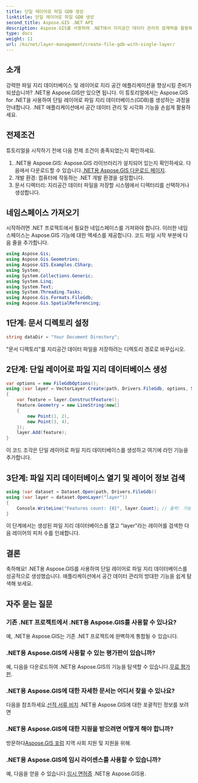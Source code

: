 ```yaml
---
title: 단일 레이어로 파일 GDB 생성
linktitle: 단일 레이어로 파일 GDB 생성
second_title: Aspose.GIS .NET API
description: Aspose.GIS를 사용하여 .NET에서 지리공간 데이터 관리의 잠재력을 활용해 보세요. 파일 지리 데이터베이스 및 레이어를 생성하는 방법을 단계별로 알아보세요. 지금 다운로드하세요!
type: docs
weight: 11
url: /ko/net/layer-management/create-file-gdb-with-single-layer/
---
```

## 소개
강력한 파일 지리 데이터베이스 및 레이어로 지리 공간 애플리케이션을 향상시킬 준비가 되셨습니까? .NET용 Aspose.GIS만 있으면 됩니다. 이 튜토리얼에서는 Aspose.GIS for .NET을 사용하여 단일 레이어로 파일 지리 데이터베이스(GDB)를 생성하는 과정을 안내합니다. .NET 애플리케이션에서 공간 데이터 관리 및 시각화 기능을 손쉽게 활용하세요.
## 전제조건
튜토리얼을 시작하기 전에 다음 전제 조건이 충족되었는지 확인하세요.
1.  .NET용 Aspose.GIS: Aspose.GIS 라이브러리가 설치되어 있는지 확인하세요. 다음에서 다운로드할 수 있습니다.[.NET용 Aspose.GIS 다운로드 페이지](https://releases.aspose.com/gis/net/).
2. 개발 환경: 컴퓨터에 작동하는 .NET 개발 환경을 설정합니다.
3. 문서 디렉터리: 지리공간 데이터 파일을 저장할 시스템에서 디렉터리를 선택하거나 생성합니다.
## 네임스페이스 가져오기
시작하려면 .NET 프로젝트에서 필요한 네임스페이스를 가져와야 합니다. 이러한 네임스페이스는 Aspose.GIS 기능에 대한 액세스를 제공합니다. 코드 파일 시작 부분에 다음 줄을 추가합니다.
```csharp
using Aspose.Gis;
using Aspose.Gis.Geometries;
using Aspose.GIS.Examples.CSharp;
using System;
using System.Collections.Generic;
using System.Linq;
using System.Text;
using System.Threading.Tasks;
using Aspose.Gis.Formats.FileGdb;
using Aspose.Gis.SpatialReferencing;
```
## 1단계: 문서 디렉토리 설정
```csharp
string dataDir = "Your Document Directory";
```
"문서 디렉토리"를 지리공간 데이터 파일을 저장하려는 디렉토리 경로로 바꾸십시오.
## 2단계: 단일 레이어로 파일 지리 데이터베이스 생성
```csharp
var options = new FileGdbOptions();
using (var layer = VectorLayer.Create(path, Drivers.FileGdb, options, SpatialReferenceSystem.Wgs84))
{
    var feature = layer.ConstructFeature();
    feature.Geometry = new LineString(new[]
    {
        new Point(1, 2),
        new Point(3, 4),
    });
    layer.Add(feature);
}
```
이 코드 조각은 단일 레이어로 파일 지리 데이터베이스를 생성하고 여기에 라인 기능을 추가합니다.
## 3단계: 파일 지리 데이터베이스 열기 및 레이어 정보 검색
```csharp
using (var dataset = Dataset.Open(path, Drivers.FileGdb))
using (var layer = dataset.OpenLayer("layer"))
{
    Console.WriteLine("Features count: {0}", layer.Count); // 출력: 기능 개수: 1
}
```
이 단계에서는 생성된 파일 지리 데이터베이스를 열고 "layer"라는 레이어를 검색한 다음 레이어의 피처 수를 인쇄합니다.
## 결론
축하해요! .NET용 Aspose.GIS를 사용하여 단일 레이어로 파일 지리 데이터베이스를 성공적으로 생성했습니다. 애플리케이션에서 공간 데이터 관리의 방대한 기능을 쉽게 탐색해 보세요.
## 자주 묻는 질문
### 기존 .NET 프로젝트에서 .NET용 Aspose.GIS를 사용할 수 있나요?
예, .NET용 Aspose.GIS는 기존 .NET 프로젝트에 완벽하게 통합될 수 있습니다.
### .NET용 Aspose.GIS에 사용할 수 있는 평가판이 있습니까?
 예, 다음을 다운로드하여 .NET용 Aspose.GIS의 기능을 탐색할 수 있습니다.[무료 평가판](https://releases.aspose.com/).
### .NET용 Aspose.GIS에 대한 자세한 문서는 어디서 찾을 수 있나요?
 다음을 참조하세요.[선적 서류 비치](https://reference.aspose.com/gis/net/) .NET용 Aspose.GIS에 대한 포괄적인 정보를 보려면
### .NET용 Aspose.GIS에 대한 지원을 받으려면 어떻게 해야 합니까?
 방문하다[Aspose.GIS 포럼](https://forum.aspose.com/c/gis/33) 지역 사회 지원 및 지원을 위해.
### .NET용 Aspose.GIS에 임시 라이센스를 사용할 수 있습니까?
 예, 다음을 얻을 수 있습니다.[임시 면허증](https://purchase.aspose.com/temporary-license/) .NET용 Aspose.GIS용.